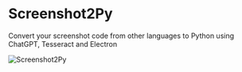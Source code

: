 # Screenshot2Py
Convert your screenshot code from other languages to Python using ChatGPT, Tesseract and Electron

![Screenshot2Py](https://github.com/anarbayramov/Screenshot2Py/blob/main/Screenshot2Py.gif)

